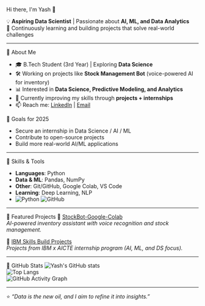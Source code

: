 Hi there, I'm Yash 👋  

💡 **Aspiring Data Scientist** | Passionate about **AI, ML, and Data Analytics**  
🚀 Continuously learning and building projects that solve real-world challenges  

---
🔹 About Me
- 🎓 B.Tech Student (3rd Year) | Exploring **Data Science**  
- 🛠️ Working on projects like **Stock Management Bot** (voice-powered AI for inventory)  
- 📊 Interested in **Data Science, Predictive Modeling, and Analytics**  
- 🌱 Currently improving my skills through **projects + internships**  
- 📫 Reach me: [LinkedIn](https://www.linkedin.com/in/yashwanth-ponnam) | [Email](mailto:yashwanthponnam55@gmail.com)


🔹 Goals for 2025
- Secure an internship in Data Science / AI / ML  
- Contribute to open-source projects  
- Build more real-world AI/ML applications  

---

🔹 Skills & Tools
- **Languages**: Python
- **Data & ML**: Pandas, NumPy
- **Other**: Git/GitHub, Google Colab, VS Code  
- **Learning**: Deep Learning, NLP
- ![Python](https://img.shields.io/badge/Python-3776AB?style=for-the-badge&logo=python&logoColor=white) ![GitHub](https://img.shields.io/badge/GitHub-181717?style=for-the-badge&logo=github&logoColor=white)

---

🔹 Featured Projects
🔹 [StockBot-Google-Colab](https://github.com/Yash55-max/StockBot-Google-Colab-)  
*AI-powered inventory assistant with voice recognition and stock management.*  

🔹 [IBM Skills Build Projects](https://github.com/Yash55-max/IBM-skills-build)  
*Projects from IBM x AICTE internship program (AI, ML, and DS focus).*  

---
🔹 GitHub Stats
![Yash's GitHub stats](https://github-readme-stats.vercel.app/api?username=Yash55-max&show_icons=true&theme=tokyonight)  
![Top Langs](https://github-readme-stats.vercel.app/api/top-langs/?username=Yash55-max&layout=compact&theme=tokyonight)  
![GitHub Activity Graph](https://github-readme-activity-graph.vercel.app/graph?username=Yash55-max&theme=tokyo-night)

---

⭐️ *“Data is the new oil, and I aim to refine it into insights.”*  
